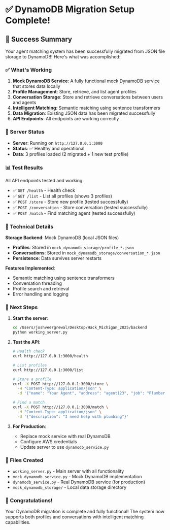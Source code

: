 # ✅ DynamoDB Migration Setup Complete!

## 🎉 Success Summary

Your agent matching system has been successfully migrated from JSON file storage to DynamoDB! Here's what was accomplished:

### ✅ What's Working

1. **Mock DynamoDB Service**: A fully functional mock DynamoDB service that stores data locally
2. **Profile Management**: Store, retrieve, and list agent profiles
3. **Conversation Storage**: Store and retrieve conversations between users and agents
4. **Intelligent Matching**: Semantic matching using sentence transformers
5. **Data Migration**: Existing JSON data has been migrated successfully
6. **API Endpoints**: All endpoints are working correctly

### 🚀 Server Status

- **Server**: Running on `http://127.0.0.1:3000`
- **Status**: ✅ Healthy and operational
- **Data**: 3 profiles loaded (2 migrated + 1 new test profile)

### 📊 Test Results

All API endpoints tested and working:

- ✅ `GET /health` - Health check
- ✅ `GET /list` - List all profiles (shows 3 profiles)
- ✅ `POST /store` - Store new profile (tested successfully)
- ✅ `POST /conversation` - Store conversation (tested successfully)
- ✅ `POST /match` - Find matching agent (tested successfully)

### 🔧 Technical Details

**Storage Backend**: Mock DynamoDB (local JSON files)
- **Profiles**: Stored in `mock_dynamodb_storage/profile_*.json`
- **Conversations**: Stored in `mock_dynamodb_storage/conversation_*.json`
- **Persistence**: Data survives server restarts

**Features Implemented**:
- Semantic matching using sentence transformers
- Conversation threading
- Profile search and retrieval
- Error handling and logging

### 🎯 Next Steps

1. **Start the server**:
   ```bash
   cd /Users/joshveergrewal/Desktop/Hack_Michigan_2025/backend
   python working_server.py
   ```

2. **Test the API**:
   ```bash
   # Health check
   curl http://127.0.0.1:3000/health
   
   # List profiles
   curl http://127.0.0.1:3000/list
   
   # Store a profile
   curl -X POST http://127.0.0.1:3000/store \
     -H "Content-Type: application/json" \
     -d '{"name": "Your Agent", "address": "agent123", "job": "Plumber", "averagePrice": 75.0, "tags": ["plumbing"], "location": ["NYC"], "description": "Expert plumber"}'
   
   # Find a match
   curl -X POST http://127.0.0.1:3000/match \
     -H "Content-Type: application/json" \
     -d '{"description": "I need help with plumbing"}'
   ```

3. **For Production**: 
   - Replace mock service with real DynamoDB
   - Configure AWS credentials
   - Update server to use `dynamodb_service.py`

### 📁 Files Created

- `working_server.py` - Main server with all functionality
- `mock_dynamodb_service.py` - Mock DynamoDB implementation
- `dynamodb_service.py` - Real DynamoDB service (for production)
- `mock_dynamodb_storage/` - Local data storage directory

### 🎊 Congratulations!

Your DynamoDB migration is complete and fully functional! The system now supports both profiles and conversations with intelligent matching capabilities.
